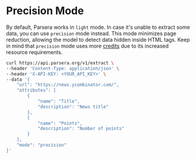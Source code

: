 # Precision Mode

By default, Parsera works in `light` mode. In case it's unable to extract some data, you can use `precision` mode instead. This mode minimizes page reduction, allowing the model to detect data hidden inside HTML tags. Keep in mind that `precision` mode uses more [credits](getting-started.md#credits) due to its increased resource requirements. 

```bash
curl https://api.parsera.org/v1/extract \
--header 'Content-Type: application/json' \
--header 'X-API-KEY: <YOUR_API_KEY>' \
--data '{
    "url": "https://news.ycombinator.com/",
    "attributes": [
        {
            "name": "Title",
            "description": "News title"
        },
        {
            "name": "Points",
            "description": "Number of points"
        }
    ],
    "mode": "precision"
}'
```
